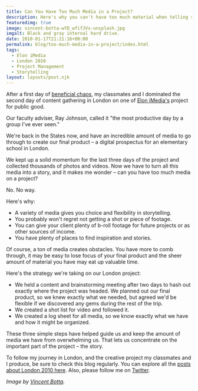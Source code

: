 ```yaml
---
title: Can You Have Too Much Media in a Project?
description: Here's why you can't have too much material when telling stories.
featuredimg: true
image: vincent-botta-wYD_wfifJVs-unsplash.jpg
imgalt: Black and gray internal hard drive.
date: 2010-01-17T21:21:16+00:00
permalink: blog/too-much-media-in-a-project/index.html
tags:
  - Elon iMedia
  - London 2010
  - Project Management
  - Storytelling
layout: layouts/post.njk
---
```


After a first day of [beneficial chaos](http://davidakennedy.com/2010/01/11/why-chaos-can-make-a-storytelling-project-work/), my classmates and I dominated the second day of content gathering in London on one of [Elon iMedia's](http://www.elon.edu/e-web/academics/communications/interactive_media/) project for public good.

Our faculty adviser, Ray Johnson, called it "the most productive day by a group I've ever seen."

We're back in the States now, and have an incredible amount of media to go through to create our final product – a digital prospectus for an elementary school in London.

We kept up a solid momentum for the last three days of the project and collected thousands of photos and videos. Now we have to turn all this media into a story, and it makes me wonder – can you have too much media on a project?

No. No way.

Here's why:

  * A variety of media gives you choice and flexibility in storytelling.
  * You probably won't regret not getting a shot or piece of footage.
  * You can give your client plenty of b-roll footage for future projects or as other sources of income.
  * You have plenty of places to find inspiration and stories.

Of course, a ton of media creates obstacles. You have more to comb through, it may be easy to lose focus of your final product and the sheer amount of material you have may eat up valuable time.

Here's the strategy we're taking on our London project:

  * We held a content and brainstorming meeting after two days to hash out exactly where the project was headed. We planned out our final product, so we knew exactly what we needed, but agreed we'd be flexible if we discovered any gems during the rest of the trip.
  * We created a shot list for video and followed it.
  * We created a log sheet for all media, so we know exactly what we have and how it might be organized.

These three simple steps have helped guide us and keep the amount of media we have from overwhelming us. That lets us concentrate on the important part of the project – the story.

To follow my journey in London, and the creative project my classmates and I produce, be sure to check this blog regularly. You can explore all the [posts about London 2010 here](http://davidakennedy.com/tag/london-2010/). Also, please follow me on [Twitter](http://twitter.com/DavidAKennedy).

_Image by [Vincent Botta](https://unsplash.com/photos/wYD_wfifJVs)._
